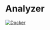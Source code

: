 # Analyzer

[![Docker](https://github.com/blackms/Analyzer/actions/workflows/main.yml/badge.svg?branch=main)](https://github.com/blackms/Analyzer/actions/workflows/main.yml)

